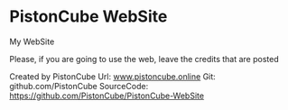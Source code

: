 # PistonCube WebSite
My WebSite

Please, if you are going to use the web, leave the credits that are posted

 Created by PistonCube
 Url: www.pistoncube.online
 Git: github.com/PistonCube
 SourceCode: https://github.com/PistonCube/PistonCube-WebSite
